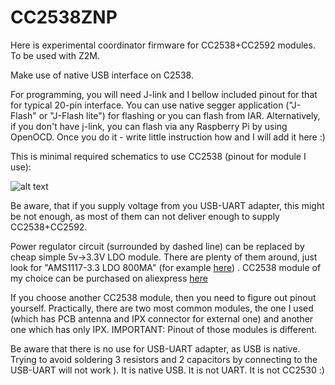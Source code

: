 # CC2538ZNP

Here is experimental coordinator firmware for CC2538+CC2592 modules.
To be used with Z2M.

Make use of native USB interface on C2538.

For programming, you will need J-link and I bellow included pinout for that for typical 20-pin interface.
You can use native segger application ("J-Flash" or "J-Flash lite") for flashing or you can flash from IAR.
Alternatively, if you don't have j-link, you can flash via any Raspberry Pi by using OpenOCD.
Once you do it - write little instruction how and I will add it here :)

This is minimal required schematics to use CC2538 (pinout for module I use):

![alt text](https://github.com/antst/CC2538ZNP/raw/master/60423818-46deb400-9bef-11e9-8f71-8024a5a03d4e.png)

Be aware, that if you supply voltage from you USB-UART adapter, this might be not enough, as most of them can not deliver enough to supply CC2538+CC2592.

Power regulator circuit (surrounded by dashed line) can be replaced by cheap simple 5v->3.3V LDO module. There are plenty of them around, just look for "AMS1117-3.3 LDO 800MA" (for example [here](https://www.aliexpress.com/item/32922450122.html?spm=a2g0o.productlist.0.0.3a7e2ecaem569r&algo_pvid=f52e3e39-9aa4-4b91-9210-d27a42d0f9a3&algo_expid=f52e3e39-9aa4-4b91-9210-d27a42d0f9a3-0&btsid=0cea64fe-6865-4948-8788-e196db6ea69f&ws_ab_test=searchweb0_0%2Csearchweb201602_10%2Csearchweb201603_52)) . CC2538 module of my choice can be purchased on aliexpress [here](https://www.aliexpress.com/item/32880588264.html?spm=a2g0o.productlist.0.0.524e330f3GDjsD&algo_pvid=a6d79351-16aa-4ca5-b4b1-4a6e16e471c4&algo_expid=a6d79351-16aa-4ca5-b4b1-4a6e16e471c4-0&btsid=91c32439-1f9d-4f4d-8f25-a1425eb1bc31&ws_ab_test=searchweb0_0%2Csearchweb201602_10%2Csearchweb201603_52)

If you choose another CC2538 module, then you need to figure out pinout yourself. Practically, there are two most common modules, the one I used (which has PCB antenna and IPX connector for external one) and another one which has only IPX. IMPORTANT: Pinout of those modules is different.

Be aware that there is no use for USB-UART adapter, as USB is native. Trying to avoid soldering 3 resistors and 2 capacitors by connecting to the USB-UART will not work ). It is native USB. It is not UART. It is not CC2530 :)
